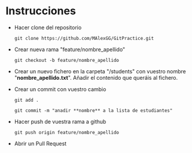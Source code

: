 # Instrucciones

- Hacer clone del repositorio

    `git clone https://github.com/MAlexGG/GitPractice.git`

- Crear nueva rama "feature/nombre_apellido"

    `git checkout -b feature/nombre_apellido`

- Crear un nuevo fichero en la carpeta "/students" con vuestro nombre "**nombre_apellido.txt**". Añadir el contenido que queráis al fichero.


- Crear un commit con vuestro cambio

    `git add .`

    `git commit -m "anadir **nombre** a la lista de estudiantes"`


- Hacer push de vuestra rama a github

    `git push origin feature/nombre_apellido`


- Abrir un Pull Request
